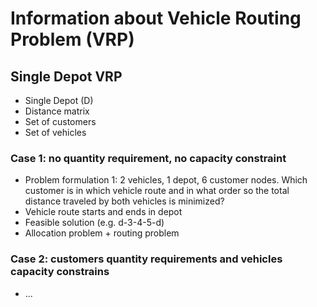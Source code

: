 # Information about Vehicle Routing Problem (VRP)

## Single Depot VRP

- Single Depot (D)
- Distance matrix
- Set of customers
- Set of vehicles

### Case 1: no quantity requirement, no capacity constraint

- Problem formulation 1: 2 vehicles, 1 depot, 6 customer nodes. Which customer is in which vehicle route and in what order so the total distance traveled by both vehicles is minimized?
- Vehicle route starts and ends in depot
- Feasible solution (e.g. d-3-4-5-d)
- Allocation problem + routing problem

### Case 2: customers quantity requirements and vehicles capacity constrains

- ...